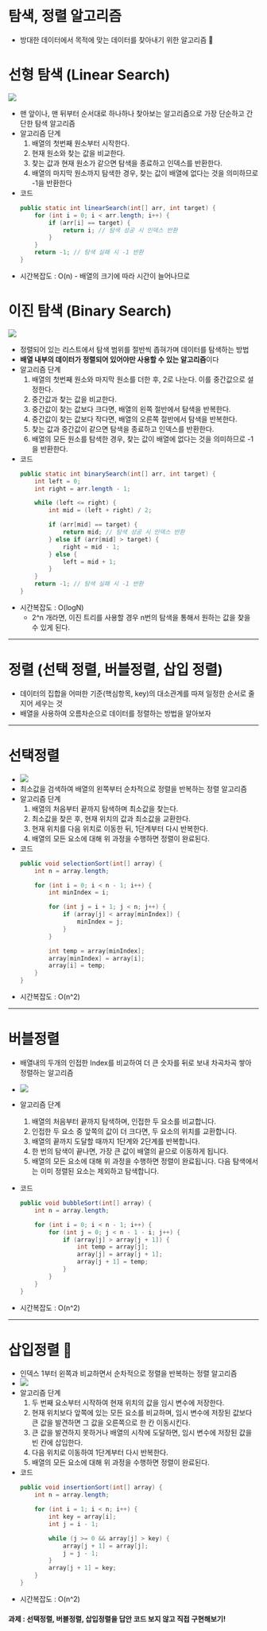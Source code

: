 # 탐색, 정렬 알고리즘

- 방대한 데이터에서 목적에 맞는 데이터를 찾아내기 위한 알고리즘 🧩

# 선형 탐색 (Linear Search)
![](https://i.imgur.com/9DEY3kc.gif)
- 맨 앞이나, 맨 뒤부터 순서대로 하나하나 찾아보는 알고리즘으로 가장 단순하고 간단한 탐색 알고리즘
- 알고리즘 단계
    1. 배열의 첫번째 원소부터 시작한다.
    2. 현재 원소와 찾는 값을 비교한다.
    3. 찾는 값과 현재 원소가 같으면 탐색을 종료하고 인덱스를 반환한다.
    4. 배열의 마지막 원소까지 탐색한 경우, 찾는 값이 배열에 없다는 것을 의미하므로 -1을 반환한다
- 코드
    ```java
    public static int linearSearch(int[] arr, int target) {
        for (int i = 0; i < arr.length; i++) {
            if (arr[i] == target) {
                return i; // 탐색 성공 시 인덱스 반환
            }
        }
        return -1; // 탐색 실패 시 -1 반환
    }
    ```
- 시간복잡도 : O(n) - 배열의 크기에 따라 시간이 늘어나므로


# 이진 탐색 (Binary Search)
![](https://i.imgur.com/wykH5nF.gif)
- 정렬되어 있는 리스트에서 탐색 범위를 절반씩 좁혀가며 데이터를 탐색하는 방법
- **배열 내부의 데이터가 정렬되어 있어야만 사용할 수 있는 알고리즘**이다
- 알고리즘 단계
    1. 배열의 첫번째 원소와 마지막 원소를 더한 후, 2로 나눈다. 이를 중간값으로 설정한다.
    2. 중간값과 찾는 값을 비교한다.
    3. 중간값이 찾는 값보다 크다면, 배열의 왼쪽 절반에서 탐색을 반복한다.
    4. 중간값이 찾는 값보다 작다면, 배열의 오른쪽 절반에서 탐색을 반복한다.
    5. 찾는 값과 중간값이 같으면 탐색을 종료하고 인덱스를 반환한다.
    6. 배열의 모든 원소를 탐색한 경우, 찾는 값이 배열에 없다는 것을 의미하므로 -1을 반환한다.
- 코드
    ```java
    public static int binarySearch(int[] arr, int target) {
        int left = 0;
        int right = arr.length - 1;

        while (left <= right) {
            int mid = (left + right) / 2;

            if (arr[mid] == target) {
                return mid; // 탐색 성공 시 인덱스 반환
            } else if (arr[mid] > target) {
                right = mid - 1;
            } else {
                left = mid + 1;
            }
        }
        return -1; // 탐색 실패 시 -1 반환
    }
    ```
- 시간복잡도 : O(logN)
    - 2^n 개라면, 이진 트리를 사용할 경우 n번의 탐색을 통해서 원하는 값을 찾을 수 있게 된다.



---

# 정렬 (선택 정렬, 버블정렬, 삽입 정렬)
- 데이터의 집합을 어떠한 기준(핵심항목, key)의 대소관계를 따져 일정한 순서로 줄지어 세우는 것
- 배열을 사용하여 오름차순으로 데이터를 정렬하는 방법을 알아보자

---

# 선택정렬
- ![](https://i.imgur.com/svWrXqH.gif)
- 최소값을 검색하여 배열의 왼쪽부터 순차적으로 정렬을 반복하는 정렬 알고리즘
- 알고리즘 단계
    1. 배열의 처음부터 끝까지 탐색하며 최소값을 찾는다.
    2. 최소값을 찾은 후, 현재 위치의 값과 최소값을 교환한다.
    3. 현재 위치를 다음 위치로 이동한 뒤, 1단계부터 다시 반복한다.
    4. 배열의 모든 요소에 대해 위 과정을 수행하면 정렬이 완료된다.
- 코드
    ```java
    public void selectionSort(int[] array) {
        int n = array.length;

        for (int i = 0; i < n - 1; i++) {
            int minIndex = i;

            for (int j = i + 1; j < n; j++) {
                if (array[j] < array[minIndex]) {
                    minIndex = j;
                }
            }

            int temp = array[minIndex];
            array[minIndex] = array[i];
            array[i] = temp;
        }
    }
    ```
- 시간복잡도 : O(n^2)
---

# 버블정렬

- 배열내의 두개의 인접한 Index를 비교하여 더 큰 숫자를 뒤로 보내 차곡차곡 쌓아 정렬하는 알고리즘
- ![](https://i.imgur.com/mKzwIe0.gif)

- 알고리즘 단계
    1. 배열의 처음부터 끝까지 탐색하며, 인접한 두 요소를 비교합니다.
    2. 인접한 두 요소 중 앞쪽의 값이 더 크다면, 두 요소의 위치를 교환합니다.
    3. 배열의 끝까지 도달할 때까지 1단계와 2단계를 반복합니다.
    4. 한 번의 탐색이 끝나면, 가장 큰 값이 배열의 끝으로 이동하게 됩니다.
    5. 배열의 모든 요소에 대해 위 과정을 수행하면 정렬이 완료됩니다. 다음 탐색에서는 이미 정렬된 요소는 제외하고 탐색합니다.
- 코드
    ```java
    public void bubbleSort(int[] array) {
        int n = array.length;

        for (int i = 0; i < n - 1; i++) {
            for (int j = 0; j < n - 1 - i; j++) {
                if (array[j] > array[j + 1]) {
                    int temp = array[j];
                    array[j] = array[j + 1];
                    array[j + 1] = temp;
                }
            }
        }
    }
    ```
- 시간복잡도 : O(n^2)

---

# 삽입정렬 🧩
- 인덱스 1부터 왼쪽과 비교하면서 순차적으로 정렬을 반복하는 정렬 알고리즘
- ![](https://i.imgur.com/mlBIWFc.gif)
- 알고리즘 단계
    1. 두 번째 요소부터 시작하여 현재 위치의 값을 임시 변수에 저장한다.
    2. 현재 위치보다 앞쪽에 있는 모든 요소를 비교하며, 임시 변수에 저장된 값보다 큰 값을 발견하면 그 값을 오른쪽으로 한 칸 이동시킨다.
    3. 큰 값을 발견하지 못하거나 배열의 시작에 도달하면, 임시 변수에 저장된 값을 빈 칸에 삽입한다.
    4. 다음 위치로 이동하여 1단계부터 다시 반복한다.
    5. 배열의 모든 요소에 대해 위 과정을 수행하면 정렬이 완료된다.
- 코드
    ```java
    public void insertionSort(int[] array) {
        int n = array.length;

        for (int i = 1; i < n; i++) {
            int key = array[i];
            int j = i - 1;

            while (j >= 0 && array[j] > key) {
                array[j + 1] = array[j];
                j = j - 1;
            }
            array[j + 1] = key;
        }
    }
    ```
- 시간복잡도 : O(n^2)

#### 과제 : 선택정렬, 버블정렬, 삽입정렬을 답안 코드 보지 않고 직접 구현해보기!
